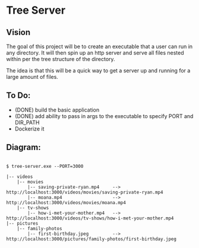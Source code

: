 # Tree Server

## Vision

The goal of this project will be to create an executable that a user can run in any directory. It will then spin up an http server and serve all files nested within per the tree structure of the directory.

The idea is that this will be a quick way to get a server up and running for a large amount of files.

## To Do:

- (DONE) build the basic application
- (DONE) add ability to pass in args to the executable to specify PORT and DIR_PATH
- Dockerize it

## Diagram:

```base

$ tree-server.exe --PORT=3000

|-- videos
    |-- movies
        |-- saving-private-ryan.mp4     -->     http://localhost:3000/videos/movies/saving-private-ryan.mp4
        |-- moana.mp4                   -->     http://localhost:3000/videos/movies/moana.mp4
    |-- tv-shows
        |-- how-i-met-your-mother.mp4   -->     http://localhost:3000/videos/tv-shows/how-i-met-your-mother.mp4
|-- pictures
    |-- family-photos
        |-- first-birthday.jpeg         -->     http://localhost:3000/pictures/family-photos/first-birthday.jpeg

```
